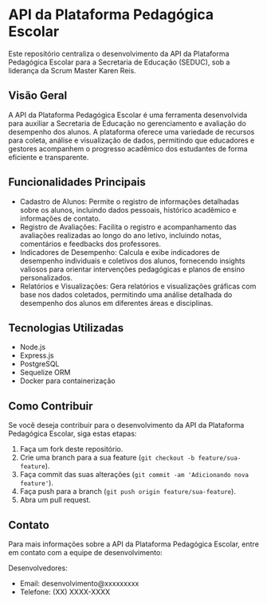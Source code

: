 # API da Plataforma Pedagógica Escolar

Este repositório centraliza o desenvolvimento da API da Plataforma Pedagógica Escolar para a Secretaria de Educação (SEDUC), sob a liderança da Scrum Master Karen Reis.

## Visão Geral

A API da Plataforma Pedagógica Escolar é uma ferramenta desenvolvida para auxiliar a Secretaria de Educação no gerenciamento e avaliação do desempenho dos alunos. A plataforma oferece uma variedade de recursos para coleta, análise e visualização de dados, permitindo que educadores e gestores acompanhem o progresso acadêmico dos estudantes de forma eficiente e transparente.

## Funcionalidades Principais

- Cadastro de Alunos: Permite o registro de informações detalhadas sobre os alunos, incluindo dados pessoais, histórico acadêmico e informações de contato.
- Registro de Avaliações: Facilita o registro e acompanhamento das avaliações realizadas ao longo do ano letivo, incluindo notas, comentários e feedbacks dos professores.
- Indicadores de Desempenho: Calcula e exibe indicadores de desempenho individuais e coletivos dos alunos, fornecendo insights valiosos para orientar intervenções pedagógicas e planos de ensino personalizados.
- Relatórios e Visualizações: Gera relatórios e visualizações gráficas com base nos dados coletados, permitindo uma análise detalhada do desempenho dos alunos em diferentes áreas e disciplinas.

## Tecnologias Utilizadas

- Node.js
- Express.js
- PostgreSQL
- Sequelize ORM
- Docker para containerização

## Como Contribuir

Se você deseja contribuir para o desenvolvimento da API da Plataforma Pedagógica Escolar, siga estas etapas:

1. Faça um fork deste repositório.
2. Crie uma branch para a sua feature (`git checkout -b feature/sua-feature`).
3. Faça commit das suas alterações (`git commit -am 'Adicionando nova feature'`).
4. Faça push para a branch (`git push origin feature/sua-feature`).
5. Abra um pull request.

## Contato

Para mais informações sobre a API da Plataforma Pedagógica Escolar, entre em contato com a equipe de desenvolvimento:

Desenvolvedores: 

- Email: desenvolvimento@xxxxxxxxx
- Telefone: (XX) XXXX-XXXX
